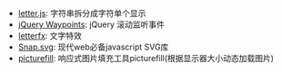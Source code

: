 - [letter.js](https://github.com/davatron5000/Lettering.js): 字符串拆分成字符单个显示
- [jQuery Waypoints](https://github.com/imakewebthings/waypoints): jQuery 滚动监听事件
- [letterfx](https://github.com/tuxsudo/letterfx): 文字特效 
- [Snap.svg](https://github.com/adobe-webplatform/Snap.svg): 现代web必备javascript SVG库 
- [picturefill](https://github.com/scottjehl/picturefill): 响应式图片填充工具picturefill(根据显示器大小动态加载图片)
